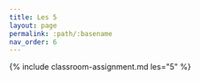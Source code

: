 ```yaml
---
title: Les 5
layout: page
permalink: :path/:basename
nav_order: 6
---
```


{% include classroom-assignment.md les="5" %}





